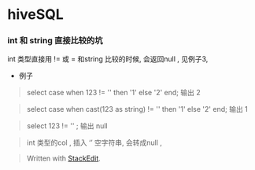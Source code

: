 # hiveSQL 

### int 和 string 直接比较的坑
int 类型直接用 != 或 = 和string 比较的时候, 会返回null , 见例子3, 

* 例子
> select case when 123 != '' then '1' else '2' end; 
> 输出 2 

>select case when cast(123 as string) != '' then '1' else '2' end;
>输出 1

>select 123 != '' ;
>输出 null

> int 类型的col , 插入 ‘’ 空字符串, 会转成null , 

> Written with [StackEdit](https://stackedit.io/).
<!--stackedit_data:
eyJoaXN0b3J5IjpbLTU1Nzg2MzI4Ml19
-->